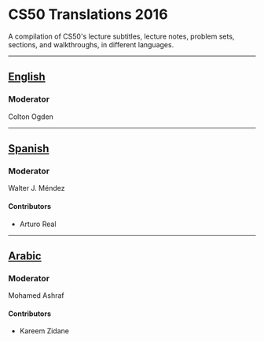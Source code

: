 # CS50 Translations 2016

A compilation of CS50's lecture subtitles, lecture notes, problem sets, sections, and walkthroughs, in different languages.

---

## [English](en/README.md)

### Moderator
Colton Ogden

---

## [Spanish](es/README.md)

### Moderator
Walter J. Méndez

#### Contributors
- Arturo Real

---

## [Arabic](ar/README.md)

### Moderator
Mohamed Ashraf

#### Contributors
- Kareem Zidane
